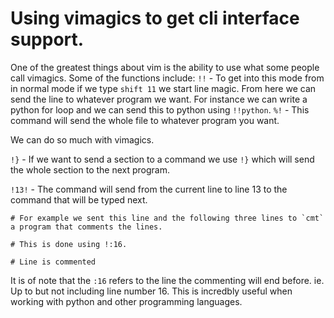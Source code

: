 # Using vimagics to get cli interface support.

One of the greatest things about vim is the ability to use what some people call vimagics. Some of the functions include: 
`!!` - To get into this mode from in normal mode if we type `shift 11` we start line magic. From here we can send the line to whatever program we want. For instance we can write a python for loop and we can send this to python using `!!python`. 
`%!` - This command will send the whole file to whatever program you want.

We can do so much with vimagics.

`!}` - If we want to send a section to a command we use `!}` which will send the whole section to the next program.

`!13!` - The command will send from the current line to line 13 to the command that will be typed next.

```
# For example we sent this line and the following three lines to `cmt` a program that comments the lines.
```
```
# This is done using !:16.
```
```
# Line is commented
```

It is of note that the `:16` refers to the line the commenting will end before. ie. Up to but not including line number 16. This is incredbly useful when working with python and other programming languages.

 

